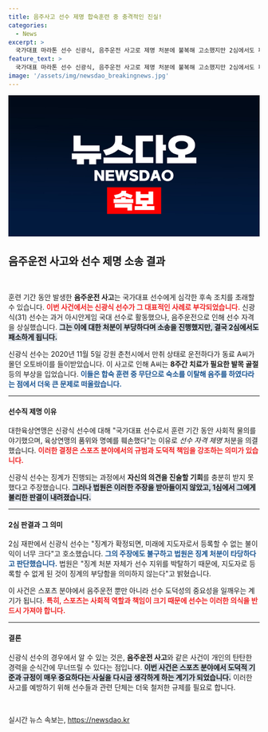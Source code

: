```yaml
---
title: 음주사고 선수 제명 합숙훈련 중 충격적인 진실!
categories:
  - News
excerpt: >
  국가대표 마라톤 선수 신광식, 음주운전 사고로 제명 처분에 불복해 고소했지만 2심에서도 패소했다. 그의 안타까운 사연과 법원의 판단을 확인해보세요!
feature_text: >
  국가대표 마라톤 선수 신광식, 음주운전 사고로 제명 처분에 불복해 고소했지만 2심에서도 패소했다. 그의 안타까운 사연과 법원의 판단을 확인해보세요!
image: '/assets/img/newsdao_breakingnews.jpg'
---
```


<p><img src="/assets/img/newsdao_breakingnews.jpg" alt="firstkoreanews 속보" /></p>

<h2 data-ke-size="size26">음주운전 사고와 선수 제명 소송 결과</h2>

<p data-ke-size="size16">&nbsp;</p>

<p>훈련 기간 동안 발생한 <strong>음주운전 사고</strong>는 국가대표 선수에게 심각한 후속 조치를 초래할 수 있습니다. <b><span style="color: #ee2323;">이번 사건에서는 신광식 선수가 그 대표적인 사례로 부각되었습니다.</span></b> 신광식(31) 선수는 과거 아시안게임 국대 선수로 활동했으나, 음주운전으로 인해 선수 자격을 상실했습니다. <b><span style="background-color: #21538527;">그는 이에 대한 처분이 부당하다며 소송을 진행했지만, 결국 2심에서도 패소하게 됩니다.</span></b> </p>

<p>신광식 선수는 2020년 11월 5일 강원 춘천시에서 만취 상태로 운전하다가 동료 A씨가 몰던 오토바이를 들이받았습니다. 이 사고로 인해 A씨는 <strong>8주간 치료가 필요한 발목 골절</strong> 등의 부상을 입었습니다. <b><span style="color: #1a5490;">이들은 합숙 훈련 중 무단으로 숙소를 이탈해 음주를 하였다라는 점에서 더욱 큰 문제로 떠올랐습니다.</span></b></p>

<hr>

<h4>선수직 제명 이유</h4>

<p>대한육상연맹은 신광식 선수에 대해 "국가대표 선수로서 훈련 기간 동안 사회적 물의를 야기했으며, 육상연맹의 품위와 명예를 훼손했다"는 이유로 <em>선수 자격 제명</em> 처분을 의결했습니다. <b><span style="color: #ee2323;">이러한 결정은 스포츠 분야에서의 규범과 도덕적 책임을 강조하는 의미가 있습니다.</span></b> </p>

<p>신광식 선수는 징계가 진행되는 과정에서 <strong>자신의 의견을 진술할 기회</strong>를 충분히 받지 못했다고 주장했습니다. <b><span style="background-color: #21538527;">그러나 법원은 이러한 주장을 받아들이지 않았고, 1심에서 그에게 불리한 판결이 내려졌습니다.</span></b> </p>

<hr>

<h4>2심 판결과 그 의미</h4>

<p>2심 재판에서 신광식 선수는 "징계가 확정되면, 미래에 지도자로서 등록할 수 없는 불이익이 너무 크다"고 호소했습니다. <b><span style="color: #1a5490;">그의 주장에도 불구하고 법원은 징계 처분이 타당하다고 판단했습니다.</span></b> 법원은 "징계 처분 자체가 선수 지위를 박탈하기 때문에, 지도자로 등록할 수 없게 된 것이 징계의 부당함을 의미하지 않는다"고 밝혔습니다. </p>

<p>이 사건은 스포츠 분야에서 음주운전 뿐만 아니라 선수 도덕성의 중요성을 일깨우는 계기가 됩니다. <b><span style="color: #ee2323;">특히, 스포츠는 사회적 역할과 책임이 크기 때문에 선수는 이러한 의식을 반드시 가져야 합니다.</span></b> </p>

<hr>

<h4>결론</h4>

<p>신광식 선수의 경우에서 알 수 있는 것은, <strong>음주운전 사고</strong>와 같은 사건이 개인의 탄탄한 경력을 순식간에 무너뜨릴 수 있다는 점입니다. <b><span style="background-color: #21538527;">이번 사건은 스포츠 분야에서 도덕적 기준과 규정이 매우 중요하다는 사실을 다시금 생각하게 하는 계기가 되었습니다.</span></b> 이러한 사고를 예방하기 위해 선수들과 관련 단체는 더욱 철저한 규제를 필요로 합니다.</p>

<p data-ke-size="size16">&nbsp;</p>
실시간 뉴스 속보는, <a href="https://newsdao.kr" rel="dofollow">https://newsdao.kr</a>


